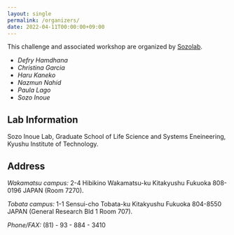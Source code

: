 ```yaml
---
layout: single
permalink: /organizers/
date: 2022-04-11T00:00:00+09:00
---
```

This challenge and associated workshop are organized by [Sozolab](https://sozolab.jp/?locale=en).

- *Defry Hamdhana*
- *Christina Garcia*
- *Haru Kaneko*
- *Nazmun Nahid*
- *Paula Lago*
- *Sozo Inoue*

## Lab Information
Sozo Inoue Lab, Graduate School of Life Science and Systems Eneineering, Kyushu Institute of Technology.

## Address
*Wakamatsu campus:* 2-4 Hibikino Wakamatsu-ku Kitakyushu Fukuoka 808-0196 JAPAN (Room 7270).

*Tobata campus:* 1-1 Sensui-cho Tobata-ku Kitakyushu Fukuoka 804-8550 JAPAN (General Research Bld 1 Room 707).

*Phone/FAX:* (81) - 93 - 884 - 3410

